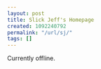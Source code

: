 ```yaml
---
layout: post
title: Slick Jeff's Homepage
created: 1092240792
permalink: "/url/sj/"
tags: []
---
```

Currently offline.
